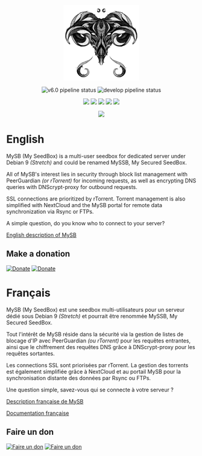 <p align="center"><img src="web/public/themes/MySB/images/toulousain79.gif" height="200"></p>
<p align="center"><img alt="v6.0 pipeline status" src="https://img.shields.io/gitlab/pipeline/toulousain79/MySB/v6.0.svg?label=v6.0%20pipeline%20status&style=plastic" /> <img alt="develop pipeline status" src="https://img.shields.io/gitlab/pipeline/toulousain79/MySB/develop.svg?label=develop%20pipeline%20status&style=plastic" /></p>

<p align="center"><img src="https://img.shields.io/github/commit-activity/m/toulousain79/mysb.svg?label=Commit%20activity&logo=github&style=plastic" /> <img src="https://img.shields.io/github/last-commit/toulousain79/mysb.svg?label=Last%20commit&logo=github&style=plastic" /> <img src="https://img.shields.io/github/issues/toulousain79/mysb.svg?label=Issues&logo=github&style=plastic" /> <img src="https://img.shields.io/github/issues-closed/toulousain79/mysb.svg?label=Issues&logo=github&style=plastic" /> <img src="https://img.shields.io/discord/469543542981656627.svg?label=Discord&logo=discord&style=plastic" /></p>

<p align="center"><a href="https://github.com/toulousain79/MySB/blob/v6.0/LICENCE.md"><img src="https://img.shields.io/github/license/mashape/apistatus.svg?style=flat-square" /></a></p>

# English

MySB (My SeedBox) is a multi-user seedbox for dedicated server under Debian 9 _(Stretch)_ and could be renamed MySSB, My Secured SeedBox.

All of MySB's interest lies in security through block list management with PeerGuardian _(or rTorrent)_ for incoming requests, as well as encrypting DNS queries with DNScrypt-proxy for outbound requests.

SSL connections are prioritized by rTorrent. Torrent management is also simplified with NextCloud and the MySB portal for remote data synchronization via Rsync or FTPs.

A simple question, do you know who to connect to your server?

[English description of MySB](https://github.com/toulousain79/MySB/wiki/README-EN)

## Make a donation

[![Donate](https://img.shields.io/badge/Paypal-Donate-blue.svg?style=plastic&logo=paypal)](https://www.paypal.com/cgi-bin/webscr?cmd=_s-xclick&hosted_button_id=W23FUB5NNXLR4) [![Donate](https://img.shields.io/badge/BitCoin-Donate-orange.svg?style=plastic&logo=bitcoin)](https://www.blockchain.com/btc/payment_request?address=1HtuGsnSsGoUz7DmRbDLCFnRc41jYEY2FE)

# Français

MySB (My SeedBox) est une seedbox multi-utilisateurs pour un serveur dédié sous Debian 9 _(Stretch)_ et pourrait être renommée MySSB, My Secured SeedBox.

Tout l'intérêt de MySB réside dans la sécurité via la gestion de listes de blocage d'IP avec PeerGuardian _(ou rTorrent)_ pour les requêtes entrantes, ainsi que le chiffrement des requêtes DNS grâce à DNScrypt-proxy pour les requêtes sortantes.

Les connections SSL sont priorisées par rTorrent. La gestion des torrents est également simplifiée grâce à NextCloud et au portail MySB pour la synchronisation distante des données par Rsync ou FTPs.

Une question simple, savez-vous qui se connecte à votre serveur ?

[Description française de MySB](https://github.com/toulousain79/MySB/wiki/README-FR)

[Documentation française](https://mysb.gitbook.io/doc/)

## Faire un don

[![Faire un don](https://img.shields.io/badge/Paypal-Faire%20un%20don-blue.svg?style=plastic&logo=paypal)](https://www.paypal.com/cgi-bin/webscr?cmd=_s-xclick&hosted_button_id=26PKHX8PGHLWG) [![Faire un don](https://img.shields.io/badge/BitCoin-Faire%20un%20don-orange.svg?style=plastic&logo=bitcoin)](https://www.blockchain.com/btc/payment_request?address=1HtuGsnSsGoUz7DmRbDLCFnRc41jYEY2FE)

